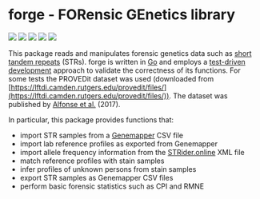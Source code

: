 # forge - FORensic GEnetics library

![](https://img.shields.io/badge/build-passing-success)
![](https://img.shields.io/badge/tests-passing-success)
![](https://img.shields.io/badge/go_vet-passing-success)
![](https://img.shields.io/badge/golint-passing-success)
![](https://img.shields.io/badge/test%20coverage-59%25-yellow)

This package reads and manipulates forensic genetics data such
as [short tandem repeats](https://en.wikipedia.org/wiki/STR_analysis#Forensic_uses) (STRs). forge is written
in [Go](https://golang.org/) and employs
a [test-driven development](https://en.wikipedia.org/wiki/Test-driven_development)
approach to validate the correctness of its functions. For some tests the PROVEDit dataset was used (downloaded
from [https://lftdi.camden.rutgers.edu/provedit/files/](https://lftdi.camden.rutgers.edu/provedit/files/)). The dataset
was published by [Alfonse et al.](https://www.fsigenetics.com/article/S1872-4973(17)30214-4/fulltext) (2017).

In particular, this package provides functions that:

- import STR samples from a [Genemapper](https://www.thermofisher.com/order/catalog/product/4475073) CSV file
- import lab reference profiles as exported from Genemapper
- import allele frequency information from the [STRider.online](https://www.STRider.online) XML file
- match reference profiles with stain samples
- infer profiles of unknown persons from stain samples
- export STR samples as Genemapper CSV files
- perform basic forensic statistics such as CPI and RMNE

